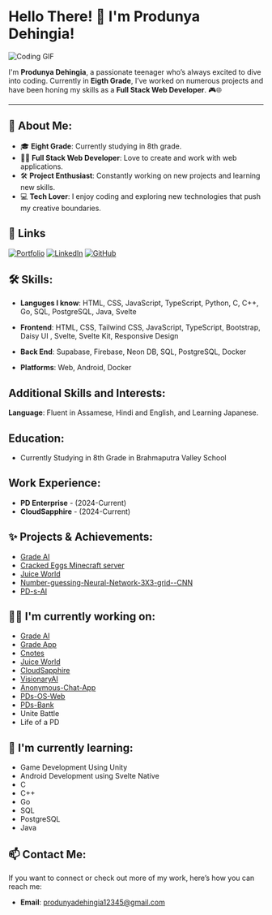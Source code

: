 # Hello There! 👋 I'm Produnya Dehingia!

![Coding GIF](https://media.giphy.com/media/qgQUggAC3Pfv687qPC/giphy.gif)

I'm **Produnya Dehingia**, a passionate teenager who’s always excited to dive into coding. Currently in **Eigth Grade**, I’ve worked on numerous projects and have been honing my skills as a **Full Stack Web Developer**. 🎮🌐

---

## 🚀 **About Me**:

- 🎓 **Eight Grade**: Currently studying in 8th grade.
- 🧑‍💻 **Full Stack Web Developer**: Love to create and work with web applications.
- 🛠️ **Project Enthusiast**: Constantly working on new projects and learning new skills.
- 💻 **Tech Lover**: I enjoy coding and exploring new technologies that push my creative boundaries.

## 🔗 Links

[![Portfolio](https://img.shields.io/badge/Portfolio-%23000000.svg?style=for-the-badge)](https://produnya-portfolio.pages.dev/)
[![LinkedIn](https://img.shields.io/badge/linkedin-%230077B5.svg?style=for-the-badge&logo=linkedin&logoColor=white)](https://www.linkedin.com/in/produnya-dehingia)
[![GitHub](https://img.shields.io/badge/github-%23121011.svg?style=for-the-badge&logo=github&logoColor=white)](https://github.com/PDgaming)

## 🛠️ **Skills**:

- **Languges I know**: HTML, CSS, JavaScript, TypeScript, Python, C, C++, Go, SQL, PostgreSQL, Java, Svelte

- **Frontend**: HTML, CSS, Tailwind CSS, JavaScript, TypeScript, Bootstrap, Daisy UI , Svelte, Svelte Kit, Responsive Design

- **Back End**: Supabase, Firebase, Neon DB, SQL, PostgreSQL, Docker

- **Platforms**: Web, Android, Docker

## **Additional Skills and Interests**:

**Language**: Fluent in Assamese, Hindi and English, and Learning Japanese.

## **Education**:

- Currently Studying in 8th Grade in Brahmaputra Valley School

## **Work Experience**:

- **PD Enterprise** - (2024-Current)
- **CloudSapphire** - (2024-Current)

## ✨ **Projects & Achievements**:

- [Grade AI](https://grade-ai.pages.dev)
- [Cracked Eggs Minecraft server](https://crackedeggs.pages.dev/)
- [Juice World](https://juice-world.pages.dev/)
- [Number-guessing-Neural-Network-3X3-grid--CNN](https://github.com/PDgaming/Number-guessing-Neural-Network-3X3-grid--CNN)
- [PD-s-AI](https://github.com/PDgaming/PD-s-AI)

## 👩‍💻 **I'm currently working on**:

- [Grade AI](https://grade-ai.pages.dev)
- [Grade App](https://github.com/PDgaming/Grade-App)
- [Cnotes](https://github.com/PDgaming/cnotes)
- [Juice World](https://github.com/PDgaming/juice-world)
- [CloudSapphire](https://github.com/PDgaming/CloudSapphire)
- [VisionaryAI](https://github.com/PDgaming/VisionaryAI)
- [Anonymous-Chat-App](https://github.com/PDgaming/Anonymous-Chat-App)
- [PDs-OS-Web](https://github.com/PDgaming/PDs-OS-Web)
- [PDs-Bank](https://github.com/PDgaming/PDs-Bank)
- Unite Battle
- Life of a PD

## 🧠 **I'm currently learning**:

- Game Development Using Unity
- Android Development using Svelte Native
- C
- C++
- Go
- SQL
- PostgreSQL
- Java

## 📫 **Contact Me**:

If you want to connect or check out more of my work, here’s how you can reach me:
- **Email**: produnyadehingia12345@gmail.com
